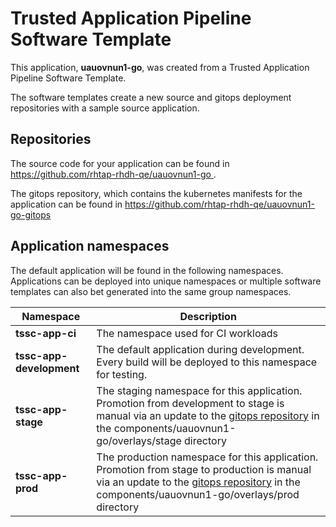 # Trusted Application Pipeline Software Template

This application, **uauovnun1-go**, was created from a Trusted Application Pipeline Software Template.

The software templates create a new source and gitops deployment repositories with a sample source application. 

## Repositories

The source code for your application can be found in [https://github.com/rhtap-rhdh-qe/uauovnun1-go ](https://github.com/rhtap-rhdh-qe/uauovnun1-go ).
 
The gitops repository, which contains the kubernetes manifests for the application can be found in 
[https://github.com/rhtap-rhdh-qe/uauovnun1-go-gitops ](https://github.com/rhtap-rhdh-qe/uauovnun1-go-gitops ) 

## Application namespaces 

The default application will be found in the following namespaces. Applications can be deployed into unique namespaces or multiple software templates can also bet generated into the same group namespaces.  

|  Namespace   |  Description   |  
| -------- | -------- |
| **tssc-app-ci** | The namespace used for CI workloads |
| **tssc-app-development** | The default application during development. Every build will be deployed to this namespace for testing. |
| **tssc-app-stage** | The staging namespace for this application. Promotion from development to stage is manual via an update to the [gitops repository](https://github.com/rhtap-rhdh-qe/uauovnun1-go-gitops ) in the components/uauovnun1-go/overlays/stage directory |
| **tssc-app-prod** | The production namespace for this application. Promotion from stage to production is manual via an update to the [gitops repository](https://github.com/rhtap-rhdh-qe/uauovnun1-go-gitops ) in the components/uauovnun1-go/overlays/prod directory |